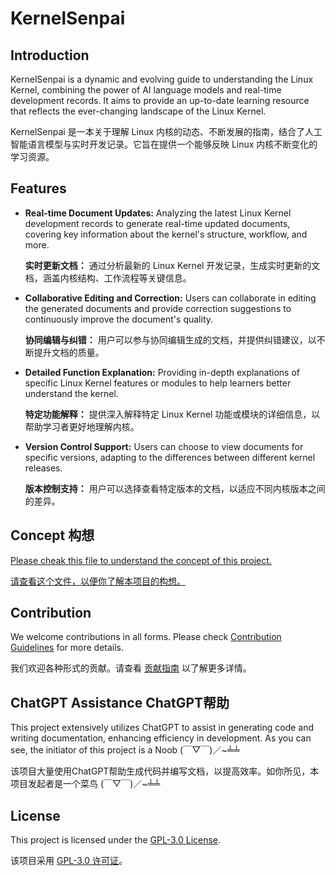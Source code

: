 # KernelSenpai

## Introduction

KernelSenpai is a dynamic and evolving guide to understanding the Linux Kernel, combining the power of AI language models and real-time development records. It aims to provide an up-to-date learning resource that reflects the ever-changing landscape of the Linux Kernel.

KernelSenpai 是一本关于理解 Linux 内核的动态、不断发展的指南，结合了人工智能语言模型与实时开发记录。它旨在提供一个能够反映 Linux 内核不断变化的学习资源。

## Features

- **Real-time Document Updates:** Analyzing the latest Linux Kernel development records to generate real-time updated documents, covering key information about the kernel's structure, workflow, and more.

  **实时更新文档：** 通过分析最新的 Linux Kernel 开发记录，生成实时更新的文档，涵盖内核结构、工作流程等关键信息。

- **Collaborative Editing and Correction:** Users can collaborate in editing the generated documents and provide correction suggestions to continuously improve the document's quality.

  **协同编辑与纠错：** 用户可以参与协同编辑生成的文档，并提供纠错建议，以不断提升文档的质量。

- **Detailed Function Explanation:** Providing in-depth explanations of specific Linux Kernel features or modules to help learners better understand the kernel.

  **特定功能解释：** 提供深入解释特定 Linux Kernel 功能或模块的详细信息，以帮助学习者更好地理解内核。

- **Version Control Support:** Users can choose to view documents for specific versions, adapting to the differences between different kernel releases.

  **版本控制支持：** 用户可以选择查看特定版本的文档，以适应不同内核版本之间的差异。

## Concept 构想

[Please cheak this file to understand the concept of this project.](Concept.md)

[请查看这个文件，以便你了解本项目的构想。](Concept.md)

## Contribution

We welcome contributions in all forms. Please check [Contribution Guidelines](CONTRIBUTING.md) for more details.

我们欢迎各种形式的贡献。请查看 [贡献指南](CONTRIBUTING.md) 以了解更多详情。

## ChatGPT Assistance ChatGPT帮助

This project extensively utilizes ChatGPT to assist in generating code and writing documentation, enhancing efficiency in development. 
As you can see, the initiator of this project is a Noob (￣▽￣)／~╧╧

该项目大量使用ChatGPT帮助生成代码并编写文档，以提高效率。如你所见，本项目发起者是一个菜鸟 (￣▽￣)／~╧╧

## License

This project is licensed under the [GPL-3.0 License](LICENSE).

该项目采用 [GPL-3.0 许可证](LICENSE)。
